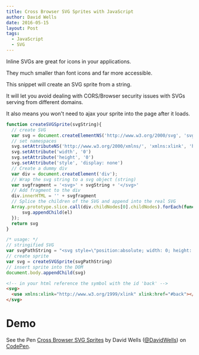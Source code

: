 ```yaml
---
title: Cross Browser SVG Sprites with JavaScript
author: David Wells
date: 2016-05-15
layout: Post
tags:
  - JavaScript
  - SVG
---
```


Inline SVGs are great for icons in your applications.

They much smaller than font icons and far more accessible.

This snippet will create an SVG sprite from a string.

It will let you avoid dealing with CORS/Browser security issues with SVGs serving from different domains.

It also means you won't need to ajax your sprite into the page after it loads.

```js
function createSVGSprite(svgString){
  // create SVG
  var svg = document.createElementNS('http://www.w3.org/2000/svg', 'svg')
  // set namespaces
  svg.setAttributeNS('http://www.w3.org/2000/xmlns/', 'xmlns:xlink', 'http://www.w3.org/1999/xlink')
  svg.setAttribute('width', '0')
  svg.setAttribute('height', '0')
  svg.setAttribute('style', 'display: none')
  // Create a dummy div
  var div = document.createElement('div');
  // Wrap the svg string to a svg object (string)
  var svgfragment = '<svg>' + svgString + '</svg>'
  // Add fragment to the div
  div.innerHTML = '' + svgfragment
  // Splice the children of the SVG and append into the real SVG
  Array.prototype.slice.call(div.childNodes[0].childNodes).forEach(function (el) {
      svg.appendChild(el)
  });
  return svg
}

/* usage: */
// stringified SVG
var svgPathString = "<svg style=\"position:absolute; width: 0; height: 0\"><symbol viewBox=\"0 0 26 26\" id=\"back\"><path d=\"M23.954 14H5.144l5.6 8h-2.44l-6.302-9 6.301-9h2.442l-5.601 8h18.81a11.121 11.121 0 0 1 0 2z\"></path></symbol></svg>"
// create sprite
var svg = createSVGSprite(svgPathString)
// insert sprite into the DOM
document.body.appendChild(svg)
```

```html
<!-- in your html reference the symbol with the id 'back' -->
<svg>
  <use xmlns:xlink="http://www.w3.org/1999/xlink" xlink:href="#back"></use>
</svg>
```

# Demo

<p data-height="265" data-theme-id="0" data-slug-hash="gryPYL" data-default-tab="js,result" data-user="DavidWells" data-embed-version="2" class="codepen">See the Pen <a href="http://codepen.io/DavidWells/pen/gryPYL/">Cross Browser SVG Sprites</a> by David Wells (<a href="http://codepen.io/DavidWells">@DavidWells</a>) on <a href="http://codepen.io">CodePen</a>.</p>
<script async src="//assets.codepen.io/assets/embed/ei.js"></script>
